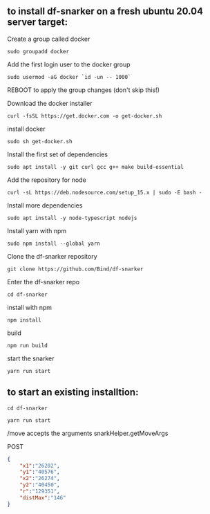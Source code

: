 ## to install df-snarker on a fresh ubuntu 20.04 server target:

Create a group called docker

`sudo groupadd docker`

Add the first login user to the docker group

``sudo usermod -aG docker `id -un -- 1000`  ``

REBOOT to apply the group changes (don't skip this!)

Download the docker installer

`curl -fsSL https://get.docker.com -o get-docker.sh`

install docker

`sudo sh get-docker.sh`

Install the first set of dependencies

`sudo apt install -y git curl gcc g++ make build-essential`

Add the repository for node

`curl -sL https://deb.nodesource.com/setup_15.x | sudo -E bash -`

Install more dependencies

`sudo apt install -y node-typescript nodejs`

Install yarn with npm

`sudo npm install --global yarn`

Clone the df-snarker repository

`git clone https://github.com/Bind/df-snarker`

Enter the df-snarker repo

`cd df-snarker`

install with npm

`npm install`

build

`npm run build`

start the snarker

`yarn run start`



## to start an existing installtion:

`cd df-snarker`

`yarn run start`

/move accepts the arguments snarkHelper.getMoveArgs

POST
```json
{
    "x1":"26202",
    "y1":"40576",
    "x2":"26274",
    "y2":"40450",
    "r":"129351",
    "distMax":"146"
}
```
